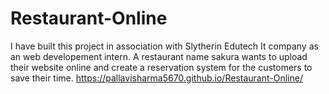 # Restaurant-Online
I have built this project in association with Slytherin Edutech It company as an web developement intern. A restaurant name sakura wants to upload their website online and create a reservation system for the customers to save their time.
https://pallavisharma5670.github.io/Restaurant-Online/
